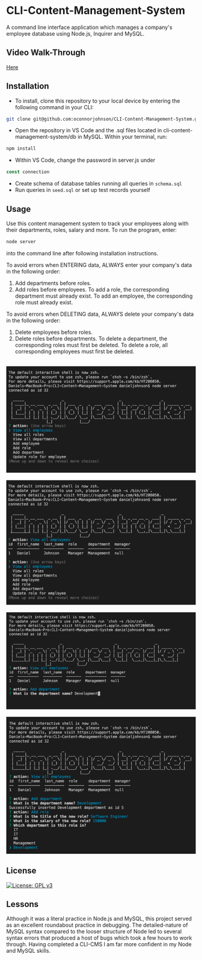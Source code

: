 # CLI-Content-Management-System
A command line interface application which manages a company's employee database using Node.js, Inquirer and MySQL. 

## Video Walk-Through 
[Here](https://drive.google.com/file/d/1xNW0-iYvIcTp6PT_sMkXXZ9lKlKgY1GW/view)

## Installation
- To install, clone this repository to your local device by entering the following command in your CLI:
```bash
git clone git@github.com:oconnorjohnson/CLI-Content-Management-System.git
```
- Open the repository in VS Code and the .sql files located in cli-content-management-system/db in MySQL. Within your terminal, run:
```bash
npm install
``` 
- Within VS Code, change the password in server.js under 
```javascript
const connection
```
- Create schema of database tables running all queries in ```schema.sql```
- Run queries in ```seed.sql``` or set up test records yourself

## Usage 
Use this content management system to track your employees along with their departments, roles, salary and more. To run the program, enter:
```bash 
node server
```
into the command line after following installation instructions. 

To avoid errors when ENTERING data, ALWAYS enter your company's data in the following order: 
1. Add departments before roles.  
2. Add roles before employees. 
To add a role, the corresponding department must already exist. 
To add an employee, the corresponding role must already exist.

To avoid errors when DELETING data, ALWAYS delete your company's data in the following order: 
1. Delete employees before roles. 
2. Delete roles before departments.
To delete a department, the corresponding roles must first be deleted. 
To delete a role, all corresponding employees must first be deleted. 

<img> ![img1](assets/img1.png) </img>
<img> ![img2](assets/img2.png) </img>
<img> ![img3](assets/img3.png) </img>
<img> ![img4](assets/img4.png) </img>

## License 
[![License: GPL v3](https://img.shields.io/badge/License-GPLv3-blue.svg)](https://www.gnu.org/licenses/gpl-3.0)

## Lessons 
Although it was a literal practice in Node.js and MySQL, this project served as an excellent roundabout practice in debugging. The detailed-nature of MySQL syntax compared to the looser structure of Node led to several syntax errors that produced a host of bugs which took a few hours to work through. Having completed a CLI-CMS I am far more confident in my Node and MySQL skills. 
